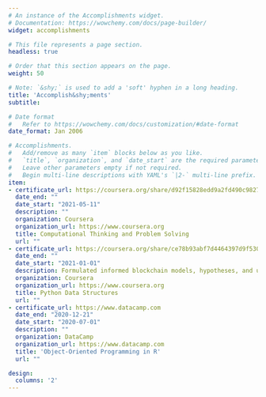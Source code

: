 ```yaml
---
# An instance of the Accomplishments widget.
# Documentation: https://wowchemy.com/docs/page-builder/
widget: accomplishments

# This file represents a page section.
headless: true

# Order that this section appears on the page.
weight: 50

# Note: `&shy;` is used to add a 'soft' hyphen in a long heading.
title: 'Accomplish&shy;ments'
subtitle:

# Date format
#   Refer to https://wowchemy.com/docs/customization/#date-format
date_format: Jan 2006

# Accomplishments.
#   Add/remove as many `item` blocks below as you like.
#   `title`, `organization`, and `date_start` are the required parameters.
#   Leave other parameters empty if not required.
#   Begin multi-line descriptions with YAML's `|2-` multi-line prefix.
item:
- certificate_url: https://coursera.org/share/d92f15828edd9a2fd490c9827919f835
  date_end: ""
  date_start: "2021-05-11"
  description: ""
  organization: Coursera
  organization_url: https://www.coursera.org
  title: Computational Thinking and Problem Solving
  url: ""
- certificate_url: https://coursera.org/share/ce78b93abf7d4464397d9f530ace14ce
  date_end: ""
  date_start: "2021-01-01"
  description: Formulated informed blockchain models, hypotheses, and use cases.
  organization: Coursera
  organization_url: https://www.coursera.org
  title: Python Data Structures
  url: ""
- certificate_url: https://www.datacamp.com
  date_end: "2020-12-21"
  date_start: "2020-07-01"
  description: ""
  organization: DataCamp
  organization_url: https://www.datacamp.com
  title: 'Object-Oriented Programming in R'
  url: ""

design:
  columns: '2'
---
```

